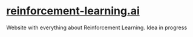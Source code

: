 # [reinforcement-learning.ai](http://reinforcement-learning.ai/)

Website with everything about Reinforcement Learning. Idea in progress
